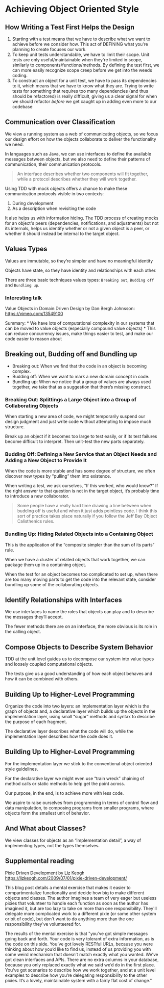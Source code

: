 # Achieving Object Oriented Style

## How Writing a Test First Helps the Design 

1. Starting with a test means that we have to describe what we want to achieve before we consider how.
    This act of DEFINING what you're planning to create focuses our work.
2. To keep unit tests understandable, we have to limit their scope.
    Unit tests are only useful/maintainable when they're limited in scope, similarly to components/functions/methods. By defining the test first, we can more easily recognize scope creep before we get into the weeds coding.
3. To construct an object for a unit test, we have to pass its dependencies to it, which means that we have to know what they are.
    Trying to write tests for something that requires too many dependencies (and thus should be refactored) is really difficult, giving us a clear signal for when we should refactor *before* we get caught up in adding even more to our codebase

## Communication over Classification

We view a running system as a web of communicating objects, so we focus our design effort on how the objects collaborate to deliver the functionality we need.

In languages such as Java, we can use interfaces to define the available messages between objects, but we also need to define their patterns of communication, their communication protocols.

> An interface describes whether two components will fit together, while a protocol describes whether they will work together.

Using TDD with mock objects offers a chance to make these communication protocols visible in two contexts:
1. During development
2. As a description when revisiting the code

It also helps us with information hiding. The TDD process of creating mocks for an object's peers (dependencies, notifications, and adjustments) but not its internals, helps us identify whether or not a given object is a peer, or whether it should instead be internal to the target object.

## Values Types

Values are immutable, so they’re simpler and have no meaningful identity

Objects have state, so they have identity and relationships with each other.

There are three basic techniques values types: `Breaking out`, `Budding off` and `Bundling up`.

### Interesting talk 

Value Objects in Domain Driven Design by Dan Bergh Johnsson: https://vimeo.com/13549100

Summary: 
    * We have lots of computational complexity in our systems that can be moved to value objects (especially compound value objects)
    * This can reduce concurrency issues, make things easier to test, and make our code easier to reason about

## Breaking out, Budding off and Bundling up

* Breaking out: When we find that the code in an object is becoming complex.
* Budding off: When we want to mark a new domain concept in code.
* Bundling up: When we notice that a group of values are always used together, we take that as a suggestion that there’s missing construct.

### Breaking Out: Splittings a Large Object into a Group of Collaborating Objects

When starting a new area of code, we might temporarily suspend our design judgment and just write code without attempting to impose much structure.

Break up an object if it becomes too large to test easily, or if its test failures become difficult to interpret. Then unit-test the new parts separately.

### Budding Off: Defining a New Service that an Object Needs and Adding a New Object to Provide It

When the code is more stable and has some degree of structure, we often discover new types by “pulling” them into existence.

When writing a test, we ask ourselves, “If this worked, who would know?” If the right answer to that question is not in the target object, it’s probably time to introduce a new collaborator.

> Some people have a really hard time drawing a line between when budding off is useful and when it just adds pointless code. I think this sort of practice takes place naturally if you follow the Jeff Bay Object Calisthenics rules.

### Bundling Up: Hiding Related Objects into a Containing Object

This is the application of the “composite simpler than the sum of its parts” rule.

When we have a cluster of related objects that work together, we can package them up in a containing object.

When the test for an object becomes too complicated to set up, when there are too many moving parts to get the code into the relevant state, consider bundling up some of the collaborating objects.

## Identify Relationships with Interfaces

We use interfaces to name the roles that objects can play and to describe the messages they’ll accept.

The fewer methods there are on an interface, the more obvious is its role in the calling object.

## Compose Objects to Describe System Behavior

TDD at the unit level guides us to decompose our system into value types and loosely coupled computational objects.

The tests give us a good understanding of how each object behaves and how it can be combined with others.

## Building Up to Higher-Level Programming

Organize the code into two layers: an implementation layer which is the graph of objects and, a declarative layer which builds up the objects in the implementation layer, using small “sugar” methods and syntax to describe the purpose of each fragment.

The declarative layer describes what the code will do, while the implementation layer describes how the code does it.

## Building Up to Higher-Level Programming

For the implementation layer we stick to the conventional object oriented style guidelines.

For the declarative layer we might even use “train wreck” chaining of method calls or static methods to help get the point across.

Our purpose, in the end, is to achieve more with less code.

We aspire to raise ourselves from programming in terms of control flow and data manipulation, to composing programs from smaller programs, where objects form the smallest unit of behavior.

## And What about Classes?

We view classes for objects as an “implementation detail”, a way of implementing types, not the types themselves.

## Supplemental reading

Pixie Driven Development by Liz Keogh
https://lizkeogh.com/2009/07/01/pixie-driven-development/

This blog post details a mental exercise that makes it easier to compartmentalize functionality and decide how big to make different objects and classes. The author imagines a team of very eager but useless pixies that volunteer to handle each function as soon as the author has imagined it, but are too lazy to take on more than one responsibility. They'll delegate more complicated work to a different pixie (or some other system or bit of code), but don't want to do anything more than the one responsibility they've volunteered for.

The results of the mental exercise is that "you’ve got simple messages going back and forth. Your code is very tolerant of extra information, as is the code on this side. You’ve got lovely RESTful URLs, because you were thinking about how you’d like to find us, instead of us providing you with some weird mechanism that doesn’t match exactly what you wanted. We’ve got clean interfaces and APIs. There are no extra columns in your database, because you only replaced exactly what we said we’d do in the first place. You’ve got scenarios to describe how we work together, and at a unit level examples to describe how you’re delegating responsibility to the other pixies. It’s a lovely, maintainable system with a fairly flat cost of change."
